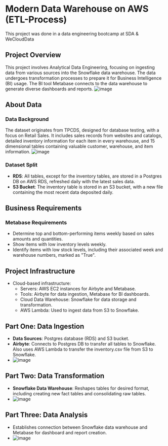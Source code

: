 # Modern Data Warehouse on AWS (ETL-Process)
This project was done in a data engineering bootcamp at SDA &amp; WeCloudData

## Project Overview
This project involves Analytical Data Engineering, focusing on ingesting data from various sources into the Snowflake data warehouse. The data undergoes transformation processes to prepare it for Business Intelligence (BI) usage. The BI tool Metabase connects to the data warehouse to generate diverse dashboards and reports.
![image](https://github.com/ghada6al/CapstoneProject-ETL-Process-/assets/74125257/07aedf13-4546-494b-a804-d9bf7319d112)

## About Data
### Data Background
The dataset originates from TPCDS, designed for database testing, with a focus on Retail Sales. It includes sales records from websites and catalogs, detailed inventory information for each item in every warehouse, and 15 dimensional tables containing valuable customer, warehouse, and item information.
![image](https://github.com/ghada6al/CapstoneProject-ETL-Process-/assets/74125257/e4d8e73a-7108-4d04-a893-c6e167a226b9)


### Dataset Split
- **RDS**: All tables, except for the inventory tables, are stored in a Postgres DB on AWS RDS, refreshed daily with the latest sales data.
- **S3 Bucket**: The inventory table is stored in an S3 bucket, with a new file containing the most recent data deposited daily.

## Business Requirements
### Metabase Requirements
- Determine top and bottom-performing items weekly based on sales amounts and quantities.
- Show items with low inventory levels weekly.
- Identify items with low stock levels, including their associated week and warehouse numbers, marked as "True".

## Project Infrastructure
- Cloud-based infrastructure:
  - Servers: AWS EC2 instances for Airbyte and Metabase.
  - Tools: Airbyte for data ingestion, Metabase for BI dashboards.
  - Cloud Data Warehouse: Snowflake for data storage and transformation.
  - AWS Lambda: Used to ingest data from S3 to Snowflake.

## Part One: Data Ingestion
- **Data Sources**: Postgres database (RDS) and S3 bucket.
- **Airbyte**: Connects to Postgres DB to transfer all tables to Snowflake. Also uses AWS Lambda to transfer the inventory.csv file from S3 to Snowflake.
- ![image](https://github.com/ghada6al/CapstoneProject-ETL-Process-/assets/74125257/23528b67-e846-438d-bebb-6bfd3cd437b6)


## Part Two: Data Transformation
- **Snowflake Data Warehouse**: Reshapes tables for desired format, including creating new fact tables and consolidating raw tables.
- ![image](https://github.com/ghada6al/CapstoneProject-ETL-Process-/assets/74125257/b43e95e6-02f4-48d3-94f1-8eaa4484ad14)


## Part Three: Data Analysis
- Establishes connection between Snowflake data warehouse and Metabase for dashboard and report creation.
- ![image](https://github.com/ghada6al/CapstoneProject-ETL-Process-/assets/74125257/7cfc9837-2ad8-442e-a745-3acc4b73275a)


